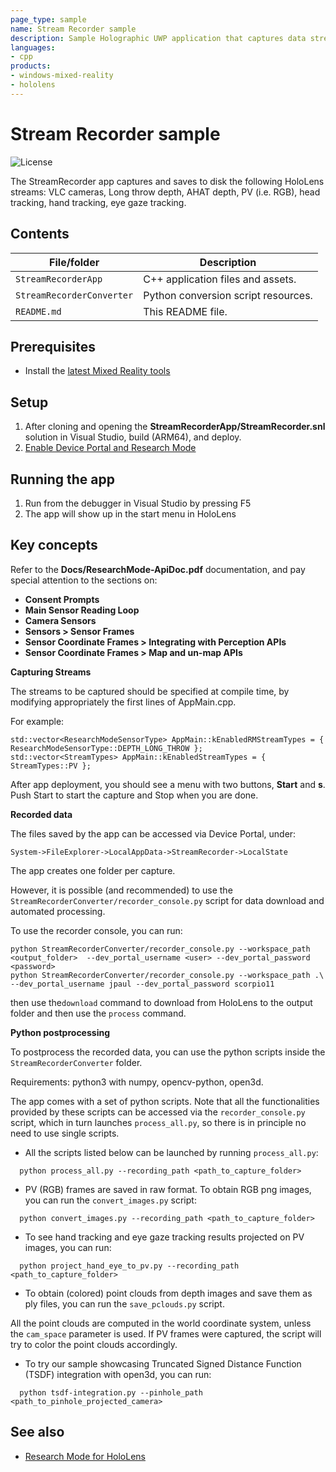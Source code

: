 ```yaml
---
page_type: sample
name: Stream Recorder sample
description: Sample Holographic UWP application that captures data streams and saves them to disk on HoloLens 2 devices.
languages:
- cpp
products:
- windows-mixed-reality
- hololens
---
```


# Stream Recorder sample 

![License](https://img.shields.io/badge/license-MIT-green.svg)

The StreamRecorder app captures and saves to disk the following HoloLens streams: VLC cameras, Long throw depth, AHAT depth, PV (i.e. RGB), head tracking, hand tracking, eye gaze tracking.

## Contents

| File/folder | Description |
|-------------|-------------|
| `StreamRecorderApp` | C++ application files and assets. |
| `StreamRecorderConverter` | Python conversion script resources. |
| `README.md` | This README file. |

## Prerequisites

* Install the [latest Mixed Reality tools](https://docs.microsoft.com/windows/mixed-reality/develop/install-the-tools)

## Setup

1. After cloning and opening the **StreamRecorderApp/StreamRecorder.snl** solution in Visual Studio, build (ARM64), and deploy.
2. [Enable Device Portal and Research Mode](https://docs.microsoft.com/windows/mixed-reality/research-mode)

## Running the app

1. Run from the debugger in Visual Studio by pressing F5
2. The app will show up in the start menu in HoloLens

## Key concepts

Refer to the **Docs/ResearchMode-ApiDoc.pdf** documentation, and pay special attention to the sections on: 
* **Consent Prompts**
* **Main Sensor Reading Loop**
* **Camera Sensors**
* **Sensors > Sensor Frames**
* **Sensor Coordinate Frames > Integrating with Perception APIs**
* **Sensor Coordinate Frames > Map and un-map APIs**

**Capturing Streams**

The streams to be captured should be specified at compile time, by modifying appropriately the first lines of AppMain.cpp.

For example:
```
std::vector<ResearchModeSensorType> AppMain::kEnabledRMStreamTypes = { ResearchModeSensorType::DEPTH_LONG_THROW };
std::vector<StreamTypes> AppMain::kEnabledStreamTypes = { StreamTypes::PV };
```

After app deployment, you should see a menu with two buttons, **Start** and **s**. Push Start to start the capture and Stop when you are done.

**Recorded data**

The files saved by the app can be accessed via Device Portal, under:
```
System->FileExplorer->LocalAppData->StreamRecorder->LocalState
```
The app creates one folder per capture.

However, it is possible (and recommended) to use the `StreamRecorderConverter/recorder_console.py` script for data download and automated processing.

To use the recorder console, you can run:
```
python StreamRecorderConverter/recorder_console.py --workspace_path <output_folder>  --dev_portal_username <user> --dev_portal_password <password>
python StreamRecorderConverter/recorder_console.py --workspace_path .\  --dev_portal_username jpaul --dev_portal_password scorpio11
```

then use the`download` command to download from HoloLens to the output folder and then use the `process` command.

**Python postprocessing**

To postprocess the recorded data, you can use the python scripts inside the `StreamRecorderConverter` folder.

Requirements: python3 with numpy, opencv-python, open3d.

The app comes with a set of python scripts. Note that all the functionalities provided by these scripts can be accessed via the `recorder_console.py` script, which in turn launches `process_all.py`, so there is in principle no need to use single scripts.

- All the scripts listed below can be launched by running `process_all.py`:
```
  python process_all.py --recording_path <path_to_capture_folder>
```

- PV (RGB) frames are saved in raw format. To obtain RGB png images, you can run the `convert_images.py` script:
```
  python convert_images.py --recording_path <path_to_capture_folder>
```

- To see hand tracking and eye gaze tracking results projected on PV images, you can run:
```
  python project_hand_eye_to_pv.py --recording_path <path_to_capture_folder>
```

- To obtain (colored) point clouds from depth images and save them as ply files, you can run the `save_pclouds.py` script.

All the point clouds are computed in the world coordinate system, unless the `cam_space` parameter is used. If PV frames were captured, the script will try to color the point clouds accordingly.

- To try our sample showcasing Truncated Signed Distance Function (TSDF) integration with open3d, you can run:
```
  python tsdf-integration.py --pinhole_path <path_to_pinhole_projected_camera>
```

## See also

* [Research Mode for HoloLens](https://docs.microsoft.com/windows/mixed-reality/develop/platform-capabilities-and-apis/research-mode)
